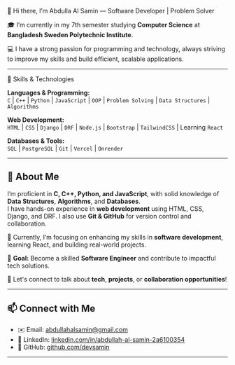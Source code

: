 👋 Hi there, I’m Abdulla Al Samin — Software Developer | Problem Solver

🎓 I’m currently in my 7th semester studying **Computer Science** at **Bangladesh Sweden Polytechnic Institute**.

💻 I have a strong passion for programming and technology, always striving to improve my skills and build efficient, scalable applications.

---

🧠 Skills & Technologies

**Languages & Programming:**  
`C` | `C++` | `Python` | `JavaScript` | `OOP` | `Problem Solving` | `Data Structures` | `Algorithms`

**Web Development:**  
`HTML` | `CSS` | `Django` | `DRF` | `Node.js` | `Bootstrap` | `TailwindCSS` | Learning `React`

**Databases & Tools:**  
`SQL` | `PostgreSQL` | `Git` | `Vercel` | `Onrender`

---

## 🔭 About Me

I’m proficient in **C, C++, Python, and JavaScript**, with solid knowledge of **Data Structures**, **Algorithms**, and **Databases**.  
I have hands-on experience in **web development** using HTML, CSS, Django, and DRF. I also use **Git & GitHub** for version control and collaboration.

🌱 Currently, I’m focusing on enhancing my skills in **software development**, learning React, and building real-world projects.

🎯 **Goal:** Become a skilled **Software Engineer** and contribute to impactful tech solutions.

🤝 Let's connect to talk about **tech**, **projects**, or **collaboration opportunities**!

---

## 📫 Connect with Me

- ✉️ Email: [abdullahalsamin@gmail.com](abdullahalsamin@gmail.com)  
- 🔗 LinkedIn: [linkedin.com/in/abdullah-al-samin-2a6100354](https://linkedin.com/in/abdullah-al-samin-2a6100354)  
- 🔗 GitHub: [github.com/devsamin](https://github.com/devsamin)

---
